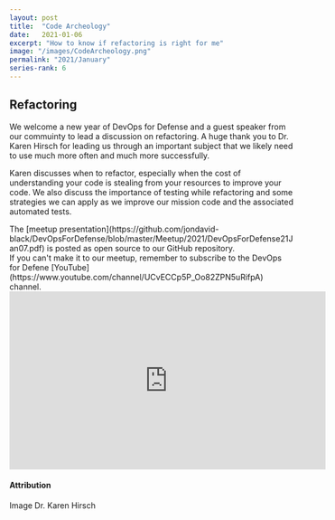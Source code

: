 ```yaml
---
layout: post
title:  "Code Archeology"
date:   2021-01-06
excerpt: "How to know if refactoring is right for me"
image: "/images/CodeArcheology.png"
permalink: "2021/January"
series-rank: 6
---
```


## Refactoring
We welcome a new year of DevOps for Defense and a guest speaker from our commuinty to lead a discussion on refactoring.  A huge thank you to Dr. Karen Hirsch for leading us through an important subject that we likely need to use much more often and much more successfully. 

Karen discusses when to refactor, especially when the cost of understanding your code is stealing from your resources to improve your code.  We also discuss the importance of testing while refactoring and some strategies we can apply as we improve our mission code and the associated automated tests.

<div class="box" markdown="1">
The [meetup presentation](https://github.com/jondavid-black/DevOpsForDefense/blob/master/Meetup/2021/DevOpsForDefense21Jan07.pdf) is posted as open source to our GitHub repository. 
</div>

<div class="box" markdown="1">
If you can't make it to our meetup, remember to subscribe to the DevOps for Defene [YouTube](https://www.youtube.com/channel/UCvECCp5P_Oo82ZPN5uRifpA) channel. 

<iframe width="560" height="315" src="https://www.youtube.com/embed/LeVSpNhSl8I" title="YouTube video player" frameborder="0" allow="accelerometer; autoplay; clipboard-write; encrypted-media; gyroscope; picture-in-picture" allowfullscreen></iframe>

</div>

#### Attribution

Image Dr. Karen Hirsch
